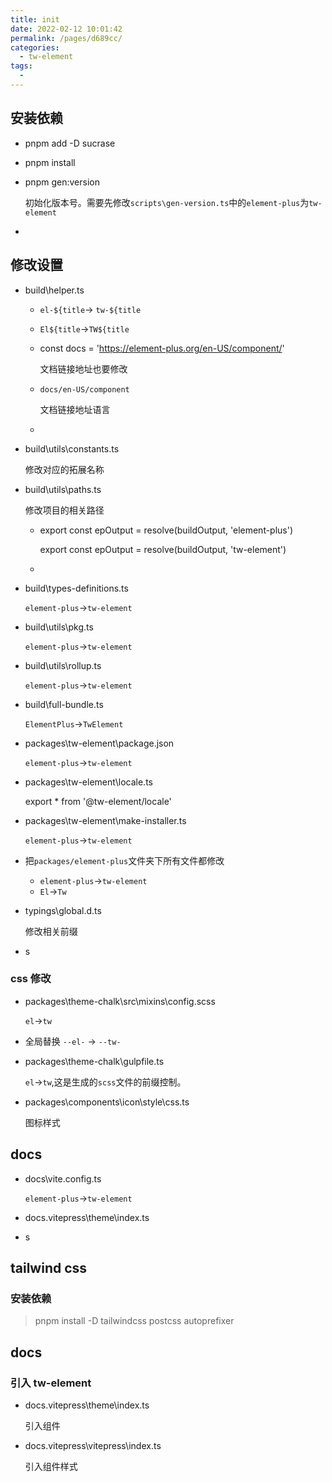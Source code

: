```yaml
---
title: init
date: 2022-02-12 10:01:42
permalink: /pages/d689cc/
categories: 
  - tw-element
tags: 
  - 
---
```

## 安装依赖
* pnpm add -D sucrase 
* pnpm install
* pnpm gen:version
  
  初始化版本号。需要先修改`scripts\gen-version.ts`中的`element-plus`为`tw-element`
* 
## 修改设置
* build\helper.ts

    * `el-${title`-> `tw-${title`
    * `El${title`->`TW${title`
    * const docs = 'https://element-plus.org/en-US/component/'

        文档链接地址也要修改
    * `docs/en-US/component`

        文档链接地址语言 
    * 
* build\utils\constants.ts
  
    修改对应的拓展名称

* build\utils\paths.ts

    修改项目的相关路径
    * export const epOutput = resolve(buildOutput, 'element-plus')

        export const epOutput = resolve(buildOutput, 'tw-element') 
    * 
* build\types-definitions.ts

    `element-plus`->`tw-element`
* build\utils\pkg.ts

    `element-plus`->`tw-element`
* build\utils\rollup.ts

    `element-plus`->`tw-element`
* build\full-bundle.ts

    `ElementPlus`->`TwElement`
* packages\tw-element\package.json

    `element-plus`->`tw-element`
* packages\tw-element\locale.ts

    export * from '@tw-element/locale'
* packages\tw-element\make-installer.ts

    `element-plus`->`tw-element`
* 把`packages/element-plus`文件夹下所有文件都修改

    * `element-plus`->`tw-element`
    * `El`->`Tw`
* typings\global.d.ts

    修改相关前缀
* s
### css 修改
* packages\theme-chalk\src\mixins\config.scss

    `el`->`tw`
* 全局替换 `--el-` -> `--tw-`
* packages\theme-chalk\gulpfile.ts

    `el`->`tw`,这是生成的`scss`文件的前缀控制。
* packages\components\icon\style\css.ts

    图标样式
## docs
* docs\vite.config.ts

    `element-plus`->`tw-element`

* docs\.vitepress\theme\index.ts


* s
## tailwind css
### 安装依赖
> pnpm install -D tailwindcss postcss autoprefixer

## docs
### 引入 tw-element
* docs\.vitepress\theme\index.ts
    
    引入组件
* docs\.vitepress\vitepress\index.ts
  
    引入组件样式